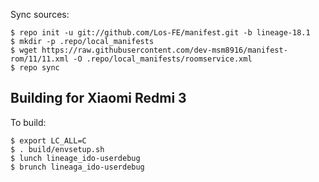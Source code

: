 Sync sources:

    $ repo init -u git://github.com/Los-FE/manifest.git -b lineage-18.1
    $ mkdir -p .repo/local_manifests
    $ wget https://raw.githubusercontent.com/dev-msm8916/manifest-rom/11/11.xml -O .repo/local_manifests/roomservice.xml
    $ repo sync

Building for Xiaomi Redmi 3
---------------

To build:

    $ export LC_ALL=C
    $ . build/envsetup.sh
    $ lunch lineage_ido-userdebug
    $ brunch lineaga_ido-userdebug
